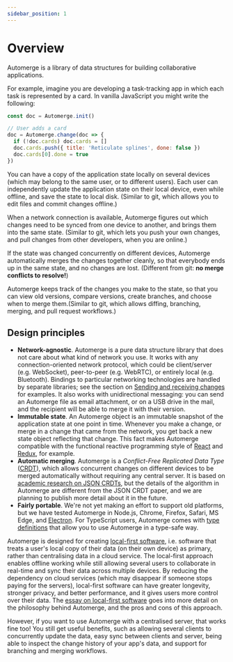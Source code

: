 ```yaml
---
sidebar_position: 1
---
```


# Overview

Automerge is a library of data structures for building collaborative applications.

For example, imagine you are developing a task-tracking app in which each task is represented by a card. In vanilla JavaScript you might write the following:
```js
const doc = Automerge.init()

// User adds a card
doc = Automerge.change(doc => {
  if (!doc.cards) doc.cards = []
  doc.cards.push({ title: 'Reticulate splines', done: false })
  doc.cards[0].done = true
})
```

You can have a copy of the application state locally on several devices (which
may belong to the same user, or to different users). Each user can independently
update the application state on their local device, even while offline, and save
the state to local disk. (Similar to git, which allows you to edit files and commit changes offline.)

When a network connection is available, Automerge figures out which changes need
to be synced from one device to another, and brings them into the same state. (Similar to git, which lets you push your own changes, and pull changes from other developers, when you are online.)

If the state was changed concurrently on different devices, Automerge automatically merges the changes together cleanly, so that everybody ends up in the same state, and no changes are lost. (Different from git: **no merge conflicts to resolve!**)

Automerge keeps track of the changes you make to the state, so that you can view old versions, compare versions, create branches, and choose when to merge them.(Similar to git, which allows diffing, branching, merging, and pull request workflows.)

## Design principles

- **Network-agnostic**. Automerge is a pure data structure library that does not care about what
  kind of network you use. It works with any connection-oriented network protocol, which could be
  client/server (e.g. WebSocket), peer-to-peer (e.g. WebRTC), or entirely local (e.g. Bluetooth).
  Bindings to particular networking technologies are handled by separate libraries;
  see the section on [Sending and receiving changes](#sending-and-receiving-changes) for examples.
  It also works with unidirectional messaging: you can send an Automerge file as email attachment,
  or on a USB drive in the mail, and the recipient will be able to merge it with their version.
- **Immutable state**. An Automerge object is an immutable snapshot of the application state at one
  point in time. Whenever you make a change, or merge in a change that came from the network, you
  get back a new state object reflecting that change. This fact makes Automerge compatible with the
  functional reactive programming style of [React](https://reactjs.org) and
  [Redux](http://redux.js.org/), for example.
- **Automatic merging**. Automerge is a _Conflict-Free Replicated Data Type_ ([CRDT](https://crdt.tech/)),
  which allows concurrent changes on different devices to be merged automatically without requiring any
  central server. It is based on [academic research on JSON CRDTs](https://arxiv.org/abs/1608.03960), but
  the details of the algorithm in Automerge are different from the JSON CRDT paper, and we are
  planning to publish more detail about it in the future.
- **Fairly portable**. We're not yet making an effort to support old platforms, but we have tested
  Automerge in Node.js, Chrome, Firefox, Safari, MS Edge, and [Electron](https://electron.atom.io/).
  For TypeScript users, Automerge comes with
  [type definitions](https://github.com/automerge/automerge/blob/main/@types/automerge/index.d.ts)
  that allow you to use Automerge in a type-safe way.

Automerge is designed for creating [local-first software](https://www.inkandswitch.com/local-first.html),
i.e. software that treats a user's local copy of their data (on their own device) as primary, rather
than centralising data in a cloud service. The local-first approach enables offline working while
still allowing several users to collaborate in real-time and sync their data across multiple
devices. By reducing the dependency on cloud services (which may disappear if someone stops paying
for the servers), local-first software can have greater longevity, stronger privacy, and better
performance, and it gives users more control over their data.
The [essay on local-first software](https://www.inkandswitch.com/local-first.html) goes into more
detail on the philosophy behind Automerge, and the pros and cons of this approach.

However, if you want to use Automerge with a centralised server, that works fine too! You still get
useful benefits, such as allowing several clients to concurrently update the data, easy sync between
clients and server, being able to inspect the change history of your app's data, and support for
branching and merging workflows.